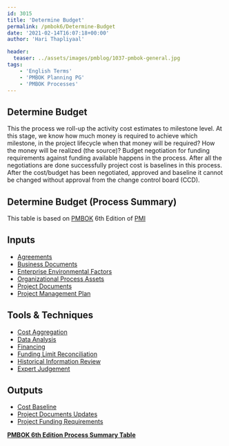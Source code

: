 ```yaml
---
id: 3015   
title: 'Determine Budget'
permalink: /pmbok6/Determine-Budget
date: '2021-02-14T16:07:18+00:00'
author: 'Hari Thapliyaal'

header:
  teaser: ../assets/images/pmblog/1037-pmbok-general.jpg
tags:
    - 'English Terms'
    - 'PMBOK Planning PG'
    - 'PMBOK Processes'
---
```


## Determine Budget

This the process we roll-up the activity cost estimates to milestone level. At this stage, we know how much money is required to achieve which milestone, in the project lifecycle when that money will be required? How the money will be realized (the source)? Budget negotiation for funding requirements against funding available happens in the process. After all the negotiations are done successfully project cost is baselines in this process. After the cost/budget has been negotiated, approved and baseline it cannot be changed without approval from the change control board (CCD).

## Determine Budget (Process Summary)

This table is based on [PMBOK](https://www.pmi.org/pmbok-guide-standards) 6th Edition of [PMI](https:/www.pmi.org)

## **Inputs**

- [Agreements](/pmbok6/agreements)
- [Business Documents](/pmbok6/business-documents)
- [Enterprise Environmental Factors](/pmbok6/enterprise-environmental-factors)
- [Organizational Process Assets](/pmbok6/organizational-process-assets)
- [Project Documents](/pmbok6/project-documents)
- [Project Management Plan](/pmbok6/project-management-plan)

## **Tools &amp; Techniques**

- [Cost Aggregation](/pmbok6/cost-aggregation)
- [Data Analysis](/pmbok6/data-analysis)
- [Financing](/pmbok6/financing)
- [Funding Limit Reconciliation](/pmbok6/funding-limit-reconciliation)
- [Historical Information Review](/pmbok6/historical-information-review)
- [Expert Judgement](/pmbok6/expert-judgement)

## **Outputs**

- [Cost Baseline](/pmbok6/cost-baseline)
- [Project Documents Updates](/pmbok6/project-documents-updates)
- [Project Funding Requirements](/pmbok6/project-funding-requirements)

**[PMBOK 6th Edition Process Summary Table](process-groups-and-processes-in-pmbok6/)**


